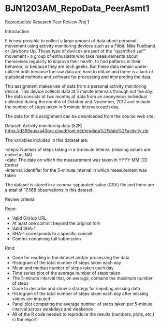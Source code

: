 # BJN1203AM_RepoData_PeerAsmt1
Reproducible Research Peer Review Proj 1
  
Introduction

It is now possible to collect a large amount of data about personal movement using activity monitoring devices such as a Fitbit, Nike Fuelband, or Jawbone Up. These type of devices are part of the "quantified self" movement - a group of enthusiasts who take measurements about themselves regularly to improve their health, to find patterns in their behavior, or because they are tech geeks. But these data remain under-utilized both because the raw data are hard to obtain and there is a lack of statistical methods and software for processing and interpreting the data.

This assignment makes use of data from a personal activity monitoring device. This device collects data at 5 minute intervals through out the day. The data consists of two months of data from an anonymous individual collected during the months of October and November, 2012 and include the number of steps taken in 5 minute intervals each day.

The data for this assignment can be downloaded from the course web site:
        
Dataset: Activity monitoring data [52K]  
https://d396qusza40orc.cloudfront.net/repdata%2Fdata%2Factivity.zip  

The variables included in this dataset are:
        
-steps: Number of steps taking in a 5-minute interval (missing values are coded as NA)  
-date: The date on which the measurement was taken in YYYY-MM-DD format  
-interval: Identifier for the 5-minute interval in which measurement was taken  

The dataset is stored in a comma-separated-value (CSV) file and there are a total of 17,568 observations in this dataset.

Review criteria 

Repo:
- Valid GitHub URL
- At least one commit beyond the original fork
- Valid SHA-1
- SHA-1 corresponds to a specific commit
- Commit containing full submission

Rmd:
- Code for reading in the dataset and/or processing the data
- Histogram of the total number of steps taken each day
- Mean and median number of steps taken each day
- Time series plot of the average number of steps taken
- The 5-minute interval that, on average, contains the maximum number of steps
- Code to describe and show a strategy for imputing missing data
- Histogram of the total number of steps taken each day after missing values are imputed
- Panel plot comparing the average number of steps taken per 5-minute interval across weekdays and weekends
- All of the R code needed to reproduce the results (numbers, plots, etc.) in the report
